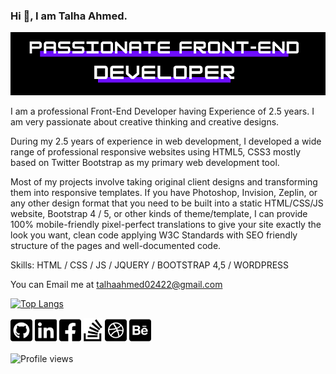 ### Hi 👋, I am Talha Ahmed.
![](https://raw.githubusercontent.com/Talha02422/private/main/last.png)

I am a professional Front-End Developer having Experience of 2.5 years. I am very passionate about creative thinking and creative designs.

During my 2.5 years of experience in web development, I developed a wide range of professional responsive websites using HTML5, CSS3 mostly based on Twitter Bootstrap as my primary web development tool.

Most of my projects involve taking original client designs and transforming them into responsive templates. If you have Photoshop, Invision, Zeplin, or any other design format that you need to be built into a static HTML/CSS/JS website, Bootstrap 4 / 5, or other kinds of theme/template, I can provide 100% mobile-friendly pixel-perfect translations to give your site exactly the look you want, clean code applying W3C Standards with SEO friendly structure of the pages and well-documented code.

Skills: HTML / CSS / JS / JQUERY / BOOTSTRAP 4,5 / WORDPRESS

You can Email me at talhaahmed02422@gmail.com 

[![Top Langs](https://github-readme-stats.vercel.app/api/top-langs/?username=Talha02422)](https://github.com/anuraghazra/github-readme-stats)

[<img src='https://github.com/Talha02422/private/blob/main/github-square-brands.svg' alt='github' height='40'>](https://github.com/Talha02422) [<img src='https://github.com/Talha02422/private/blob/main/linkedin-brands.svg' alt='linkedin' height='40'>](https://www.linkedin.com/in//in/talha02422//)  [<img src='https://github.com/Talha02422/private/blob/main/facebook-square-brands.svg' alt='facebook' height='40'>](https://www.facebook.com/talha.mirza.92754/)  [<img src='https://github.com/Talha02422/private/blob/main/stack-overflow-brands.svg' alt='stackoverflow' height='40'>](https://stackoverflow.com/users/14475275/talha-ahmed)  [<img src='https://github.com/Talha02422/private/blob/main/dribbble-square-brands.svg' alt='dribbble' height='40'>](https://dribbble.com/_02422)  [<img src='https://github.com/Talha02422/private/blob/main/behance-square-brands.svg' alt='behance' height='40'>](https://www.behance.net/talhaahmed02422)  

![Profile views](https://gpvc.arturio.dev/Talha02422)  
